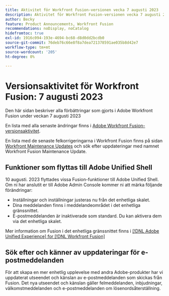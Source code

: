 ```yaml
---
title: Aktivitet för Workfront Fusion-versionen vecka 7 augusti 2023
description: Aktivitet för Workfront Fusion-versionen vecka 7 augusti 2023
author: Becky
feature: Product Announcements, Workfront Fusion
recommendations: noDisplay, noCatalog
hidefromtoc: true
exl-id: 1916c094-193e-4694-bc68-d8d0dd2bcdb0
source-git-commit: 76deb76c66e8f8a7dea721378591ae035b8d42e7
workflow-type: tm+mt
source-wordcount: '205'
ht-degree: 0%

---
```


# Versionsaktivitet för Workfront Fusion: 7 augusti 2023

Den här sidan beskriver alla förbättringar som gjorts i Adobe Workfront Fusion under veckan
7 augusti 2023

En lista med alla senaste ändringar finns i [Adobe Workfront Fusion-versionsaktivitet](../../../product-announcements/product-releases/fusion-release-activity/fusion-release-activity.md).

En lista med de senaste felkorrigeringarna i Workfront Fusion finns på sidan [Workfront Maintenance Updates](https://experienceleague.adobe.com/docs/workfront-known-issues/releases/current-updates.html) och sök efter uppdateringar med namnet Workfront Fusion Maintenance Update.

## Funktioner som flyttas till Adobe Unified Shell

10 augusti. 2023 flyttades vissa Fusion-funktioner till Adobe Unified Shell. Om ni har anslutit er till Adobe Admin Console kommer ni att märka följande förändringar:

* Inställningar och inställningar justeras nu från det enhetliga skalet.
* Dina meddelanden finns i meddelandeområdet i det enhetliga gränssnittet.
* E-postmeddelanden är inaktiverade som standard. Du kan aktivera dem via det enhetliga skalet.

Mer information om Fusion i det enhetliga gränssnittet finns i [[!DNL Adobe Unified Experience] for [!DNL Workfront Fusion]](/help/quicksilver/workfront-fusion/fusion-in-admin-console/fusion-unified-experience.md)


## Sök efter och känner av uppdateringar för e-postmeddelanden

För att skapa en mer enhetlig upplevelse med andra Adobe-produkter har vi uppdaterat utseendet och känslan av e-postmeddelanden som skickas från Fusion. Det nya utseendet och känslan gäller felmeddelanden, inbjudningar, välkomstmeddelanden och e-postmeddelanden om lösenordsåterställning.
